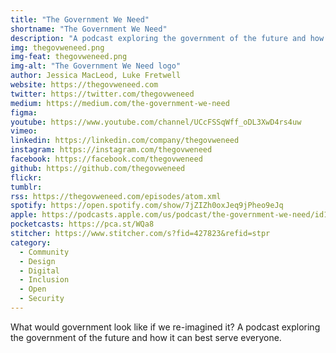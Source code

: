 ```yaml
---
title: "The Government We Need"
shortname: "The Government We Need"
description: "A podcast exploring the government of the future and how it can best serve everyone."
img: thegovweneed.png
img-feat: thegovweneed.png
img-alt: "The Government We Need logo"
author: Jessica MacLeod, Luke Fretwell
website: https://thegovweneed.com
twitter: https://twitter.com/thegovweneed
medium: https://medium.com/the-government-we-need
figma: 
youtube: https://www.youtube.com/channel/UCcFSSqWff_oDL3XwD4rs4uw
vimeo: 
linkedin: https://linkedin.com/company/thegovweneed
instagram: https://instagram.com/thegovweneed
facebook: https://facebook.com/thegovweneed
github: https://github.com/thegovweneed
flickr: 
tumblr: 
rss: https://thegovweneed.com/episodes/atom.xml
spotify: https://open.spotify.com/show/7jZIZh0oxJeq9jPheo9eJq
apple: https://podcasts.apple.com/us/podcast/the-government-we-need/id1468169431
pocketcasts: https://pca.st/WQa8
stitcher: https://www.stitcher.com/s?fid=427823&refid=stpr
category:
  - Community
  - Design
  - Digital
  - Inclusion
  - Open
  - Security
---
```


What would government look like if we re-imagined it? A podcast exploring the government of the future and how it can best serve everyone.